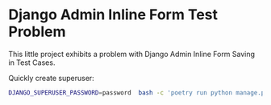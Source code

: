 # Django Admin Inline Form Test Problem

This little project exhibits a problem with Django Admin Inline Form Saving in Test Cases.

Quickly create superuser:

```bash
DJANGO_SUPERUSER_PASSWORD=password  bash -c 'poetry run python manage.py createsuperuser --noinput --username admin --email="admin@example.com"'
```
